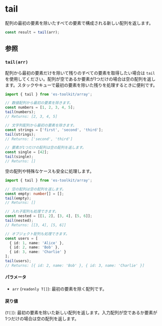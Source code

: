 # tail

配列の最初の要素を除いたすべての要素で構成される新しい配列を返します。

```typescript
const result = tail(arr);
```

## 参照

### `tail(arr)`

配列から最初の要素だけを除いて残りのすべての要素を取得したい場合は `tail` を使用してください。配列が空であるか要素が1つだけの場合は空の配列を返します。スタックやキューで最初の要素を除いた残りを処理するときに便利です。

```typescript
import { tail } from 'es-toolkit/array';

// 数値配列から最初の要素を除きます。
const numbers = [1, 2, 3, 4, 5];
tail(numbers);
// Returns: [2, 3, 4, 5]

// 文字列配列から最初の要素を除きます。
const strings = ['first', 'second', 'third'];
tail(strings);
// Returns: ['second', 'third']

// 要素が1つだけの配列は空の配列を返します。
const single = [42];
tail(single);
// Returns: []
```

空の配列や特殊なケースも安全に処理します。

```typescript
import { tail } from 'es-toolkit/array';

// 空の配列は空の配列を返します。
const empty: number[] = [];
tail(empty);
// Returns: []

// 入れ子配列も処理できます。
const nested = [[1, 2], [3, 4], [5, 6]];
tail(nested);
// Returns: [[3, 4], [5, 6]]

// オブジェクト配列も処理できます。
const users = [
  { id: 1, name: 'Alice' },
  { id: 2, name: 'Bob' },
  { id: 3, name: 'Charlie' }
];
tail(users);
// Returns: [{ id: 2, name: 'Bob' }, { id: 3, name: 'Charlie' }]
```

#### パラメータ

- `arr` (`readonly T[]`): 最初の要素を除く配列です。

#### 戻り値

(`T[]`): 最初の要素を除いた新しい配列を返します。入力配列が空であるか要素が1つだけの場合は空の配列を返します。
